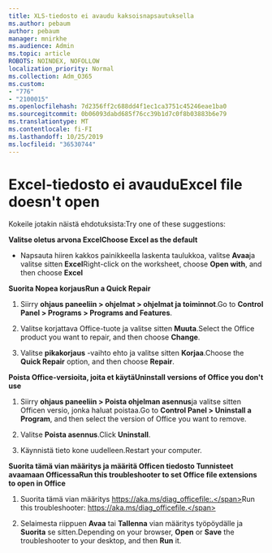 ```yaml
---
title: XLS-tiedosto ei avaudu kaksoisnapsautuksella
ms.author: pebaum
author: pebaum
manager: mnirkhe
ms.audience: Admin
ms.topic: article
ROBOTS: NOINDEX, NOFOLLOW
localization_priority: Normal
ms.collection: Adm_O365
ms.custom:
- "776"
- "2100015"
ms.openlocfilehash: 7d2356ff2c688dd4f1ec1ca3751c45246eae1ba0
ms.sourcegitcommit: 0b06093dabd685f76cc39b1d7c0f8b03883b6e79
ms.translationtype: MT
ms.contentlocale: fi-FI
ms.lasthandoff: 10/25/2019
ms.locfileid: "36530744"
---
```

# <a name="excel-file-doesnt-open"></a><span data-ttu-id="eeeef-102">Excel-tiedosto ei avaudu</span><span class="sxs-lookup"><span data-stu-id="eeeef-102">Excel file doesn't open</span></span>

<span data-ttu-id="eeeef-103">Kokeile jotakin näistä ehdotuksista:</span><span class="sxs-lookup"><span data-stu-id="eeeef-103">Try one of these suggestions:</span></span>

<span data-ttu-id="eeeef-104">**Valitse oletus arvona Excel**</span><span class="sxs-lookup"><span data-stu-id="eeeef-104">**Choose Excel as the default**</span></span>

* <span data-ttu-id="eeeef-105">Napsauta hiiren kakkos painikkeella laskenta taulukkoa, valitse **Avaa**ja valitse sitten **Excel**</span><span class="sxs-lookup"><span data-stu-id="eeeef-105">Right-click on the worksheet, choose **Open with**, and then choose **Excel**</span></span>

<span data-ttu-id="eeeef-106">**Suorita Nopea korjaus**</span><span class="sxs-lookup"><span data-stu-id="eeeef-106">**Run a Quick Repair**</span></span>

1. <span data-ttu-id="eeeef-107">Siirry **ohjaus paneeliin > ohjelmat > ohjelmat ja toiminnot**.</span><span class="sxs-lookup"><span data-stu-id="eeeef-107">Go to **Control Panel > Programs > Programs and Features**.</span></span>

2. <span data-ttu-id="eeeef-108">Valitse korjattava Office-tuote ja valitse sitten **Muuta**.</span><span class="sxs-lookup"><span data-stu-id="eeeef-108">Select the Office product you want to repair, and then choose **Change**.</span></span>

3. <span data-ttu-id="eeeef-109">Valitse **pikakorjaus** -vaihto ehto ja valitse sitten **Korjaa**.</span><span class="sxs-lookup"><span data-stu-id="eeeef-109">Choose the **Quick Repair** option, and then choose **Repair**.</span></span>

<span data-ttu-id="eeeef-110">**Poista Office-versioita, joita et käytä**</span><span class="sxs-lookup"><span data-stu-id="eeeef-110">**Uninstall versions of Office you don't use**</span></span>

1. <span data-ttu-id="eeeef-111">Siirry **ohjaus paneeliin > Poista ohjelman asennus**ja valitse sitten Officen versio, jonka haluat poistaa.</span><span class="sxs-lookup"><span data-stu-id="eeeef-111">Go to **Control Panel > Uninstall a Program**, and then select the version of Office you want to remove.</span></span>

2. <span data-ttu-id="eeeef-112">Valitse **Poista asennus**.</span><span class="sxs-lookup"><span data-stu-id="eeeef-112">Click **Uninstall**.</span></span>

3. <span data-ttu-id="eeeef-113">Käynnistä tieto kone uudelleen.</span><span class="sxs-lookup"><span data-stu-id="eeeef-113">Restart your computer.</span></span>

<span data-ttu-id="eeeef-114">**Suorita tämä vian määritys ja määritä Officen tiedosto Tunnisteet avaamaan Officessa**</span><span class="sxs-lookup"><span data-stu-id="eeeef-114">**Run this troubleshooter to set Office file extensions to open in Office**</span></span>

1. <span data-ttu-id="eeeef-115">Suorita tämä vian määritys https://aka.ms/diag_officefile:.</span><span class="sxs-lookup"><span data-stu-id="eeeef-115">Run this troubleshooter: https://aka.ms/diag_officefile.</span></span>

2. <span data-ttu-id="eeeef-116">Selaimesta riippuen **Avaa** tai **Tallenna** vian määritys työpöydälle ja **Suorita** se sitten.</span><span class="sxs-lookup"><span data-stu-id="eeeef-116">Depending on your browser, **Open** or **Save** the troubleshooter to your desktop, and then **Run** it.</span></span>
